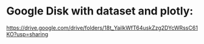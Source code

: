 # Google Disk with dataset and plotly:
https://drive.google.com/drive/folders/18t_YailkWfT64uskZzg2DYcWRssC61KO?usp=sharing
